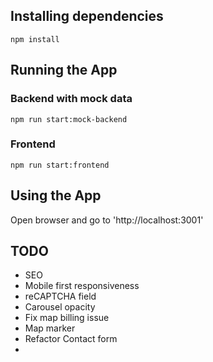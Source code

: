 ## Installing dependencies

`npm install`

## Running the App

### Backend with mock data

`npm run start:mock-backend`

### Frontend

`npm run start:frontend`

## Using the App

Open browser and go to 'http://localhost:3001'

## TODO

- SEO
- Mobile first responsiveness
- reCAPTCHA field
- Carousel opacity
- Fix map billing issue
- Map marker
- Refactor Contact form 
- 